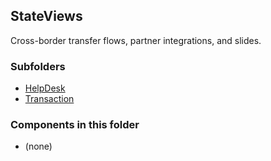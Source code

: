## StateViews

Cross-border transfer flows, partner integrations, and slides.

### Subfolders
- [HelpDesk](./HelpDesk/README.md)
- [Transaction](./Transaction/README.md)

### Components in this folder
- (none)
